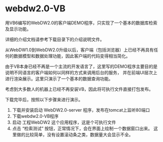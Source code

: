 # webdw2.0-VB
用VB6编写的WebDW2.0的客户端DEMO程序，只实现了一个基本的数据库检索及显示功能。

详细的介绍文档请参考下载目录下的介绍说明文件。

从WebDW1.0到WebDW2.0升级以后，客户端（包括浏览器）上已经不再具有任何的数据模型和数据处理功能，因此客户端的代码变得相当简化。

由于VB本身已经不再是一个主流的开发语言了，这里写的DEMO程序主要目的是说明不同语言的客户端如何以同样的方式来调用后台的服务，
并在前端UI层次上进行渲染展示。这里只演示了一个基本的数据查询功能。

考虑到大多数人的机器上已经不再安装VB，因此将可执行文件直接打包发布。

下载完毕后，按照以下步骤来进行演示。
1. 下载并安装启动 WebDW2.0-server 程序，发布在tomcat上监听80端口
2. 下载webdw2.0-VB程序
3. 启动 工程WebDW2 这个应用程序，这是个可执行文件
4. 点击 “检索测试” 按钮，正常情况下，会在界面上绘制一个数据窗口出来。
   这里做的比较简单，没有设置滚动条之类，数据量大会显示不全。

